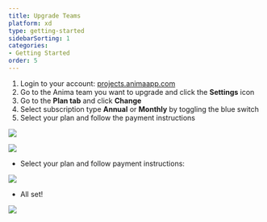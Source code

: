 ```yaml
---
title: Upgrade Teams
platform: xd
type: getting-started
sidebarSorting: 1
categories: 
- Getting Started
order: 5
---
```

<!--- 
> ❗️**Important:** There are two types of workspaces: Personal and Teams
> - Each **Workspace** needs its own separate Anima subscription
> - **Personal workspace** will automatically be upgraded when a Team workspace is upgraded
> 
> 
--->

1. Login to your account: [projects.animaapp.com](https://projects.animaapp.com)
2. Go to the Anima team you want to upgrade and click the **Settings** icon
3. Go to the **Plan tab** and click **Change**
4. Select subscription type **Annual** or **Monthly** by toggling the blue switch
5. Select your plan and follow the payment instructions

![](https://p46.f4.n0.cdn.getcloudapp.com/items/7Ku08BGv/Upgrade%20Team%402x.png?v=83801eba83fb4d03d177baea6f5f10ba)

![](https://downloads.intercomcdn.com/i/o/98345853/389649c8fa76cbfa0fc7a1da/Screen+Shot+2019-01-21+at+3.30.01+PM.png)

-   Select your plan and follow payment instructions:

![](https://downloads.intercomcdn.com/i/o/124259735/0f1b389932e0e48dfa644ace/New+Prices+and+tiers.png)
-   All set!

![](https://p46.f4.n0.cdn.getcloudapp.com/items/ApujG1Py/Upgraded%20Plan%20Screen%402x.png?v=62ccc4237d4cdf33471cfc381886a3da)
